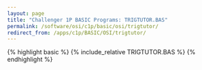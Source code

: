 ```yaml
---
layout: page
title: "Challenger 1P BASIC Programs: TRIGTUTOR.BAS"
permalink: /software/osi/c1p/basic/osi/trigtutor/
redirect_from: /apps/c1p/BASIC/OSI/trigtutor/
---
```


{% highlight basic %}
{% include_relative TRIGTUTOR.BAS %}
{% endhighlight %}
